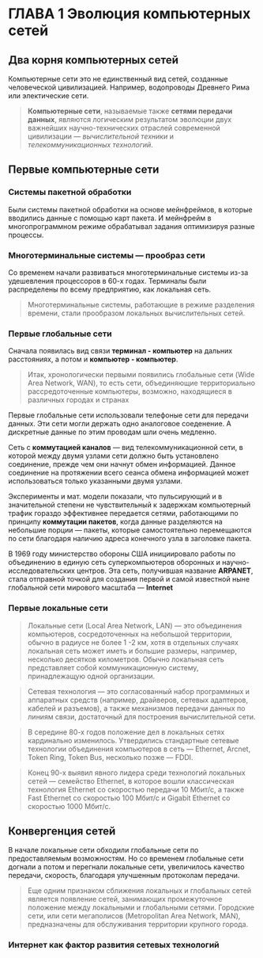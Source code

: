 # ГЛАВА 1 Эволюция компьютерных сетей
## Два корня компьютерных сетей
Компьютерные сети это не единственный вид сетей, созданные человеческой цивилизацией. Например, водопроводы Древнего Рима или электические сети.

> **Компьютерные сети**, называемые также **сетями передачи данных**, являются логическим результатом эволюции двух важнейших научно-технических отраслей современной цивилизации — *вычислительной техники* и *телекоммуникационных технологий*.

## Первые компьютерные сети
### Системы пакетной обработки
Были системы пакетной обработки на основе мейнфреймов, в которые вводились данные с помощью карт пакета. И мейнфрейм в многопрограммном режиме обрабатывал задания оптимизируя разные процессы.

### Многотерминальные системы — прообраз сети
Со временем начали развиваться многотерминальные системы из-за удешевления процессоров в 60-х годах. Терминалы были распределены по всему предприятию, как локальная сеть.

>Многотерминальные системы, работающие в режиме разделения времени, стали прообразом локальных вычислительных сетей.

### Первые глобальные сети
Сначала появилась вид связи **терминал - компьютер** на дальних расстояниях, а потом и **компьютер - компьютер**. 

>Итак, хронологически первыми появились глобальные сети (Wide Area Network, WAN), то есть сети, объединяющие территориально рассредоточенные компьютеры, возможно, находящиеся в различных городах и странах

Первые глобальные сети использовали телефоные сети для передачи данных.  Эти сети могли держать одно аналоговое соеденение. А дискретные данные по этим проводам шли очень медленно.

Сеть с **коммутацией каналов** — вид телекоммуникационной сети, в которой между двумя узлами сети должно быть установлено соединение, прежде чем они начнут обмен информацией. Данное соединение на протяжении всего сеанса обмена информацией может использоваться только указанными двумя узлами.

Эксперименты и мат. модели показали, что пульсирующий и в значительной степени не чувствительный к задержкам компьютерный трафик гораздо эффективнее передается сетями, работающими по принципу **коммутации пакетов**, когда данные разделяются на небольшие порции — пакеты, которые самостоятельно перемещаются по сети благодаря наличию адреса конечного узла в заголовке пакета.

В 1969 году министерство обороны США инициировало работы по объединению в единую сеть суперкомпьютеров оборонных и научно-исследовательских центров. Эта сеть,
получившая название **ARPANET**, стала отправной точкой для создания первой и самой
известной ныне глобальной сети мирового масштаба — **Internet**

### Первые локальные сети 
>Локальные сети (Local Area Network, LAN) — это объединения компьютеров, сосредоточенных на небольшой территории, обычно в радиусе не более 1 -2 км, хотя в отдельных случаях локальная сеть может иметь и большие размеры, например, несколько десятков километров. Обычно локальная сеть представляет собой коммуникационную систему, принадлежащую одной организации.

>Сетевая технология — это согласованный набор программных и аппаратных средств (например, драйверов, сетевых адаптеров, кабелей и разъемов), а также механизмов передачи данных по линиям связи, достаточный для построения вычислительной сети.

> В середине 80-х годов положение дел в локальных сетях кардинально изменилось. Утвердились стандартные сетевые технологии объединения компьютеров в сеть — Ethernet, Arcnet, Token Ring, Token Bus, несколько позже — FDDI.

>Конец 90-х выявил явного лидера среди технологий локальных сетей — семейство Ethernet, в которое вошли классическая технология Ethernet со скоростью передачи 10 Мбит/с, а также Fast Ethernet со скоростью 100 Мбит/с и Gigabit Ethernet со скоростью 1000 Мбит/с.

## Конвергенция сетей
В начале локальные сети обходили глобальные сети по предоставляемым возможностям. Но со временем глобальные сети догнали а потом и перегнали локальные сети, увеличилось качество передачи, скорость, благодаря улучшенным протоколам передачи.

> Еще одним признаком сближения локальных и глобальных сетей является появление сетей, занимающих промежуточное положение между локальными и глобальными сетями. Городские сети, или сети мегаполисов (Metropolitan Area Network, MAN), предназначены для обслуживания территории крупного города.


### Интернет как фактор развития сетевых технологий